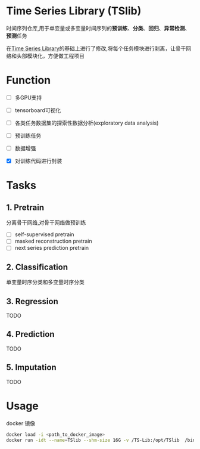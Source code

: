 # Time Series Library (TSlib)
时间序列仓库,用于单变量或多变量时间序列的**预训练**、**分类**、**回归**、**异常检测**、**预测**任务

在[Time Series Library](https://github.com/thuml/Time-Series-Library)的基础上进行了修改,将每个任务模块进行剥离，让骨干网络和头部模块化，方便做工程项目

# Function
- [ ] 多GPU支持
- [ ] tensorboard可视化
- [ ] 各类任务数据集的探索性数据分析(exploratory data analysis)
- [ ] 预训练任务
- [ ] 数据增强
 
- [x] 对训练代码进行封装
# Tasks

## 1. Pretrain
分离骨干网络,对骨干网络做预训练
- [ ] self-supervised pretrain
- [ ] masked reconstruction pretrain
- [ ] next series prediction pretrain

## 2. Classification
单变量时序分类和多变量时序分类

## 3. Regression
TODO

## 4. Prediction
TODO

## 5. Imputation
TODO

# Usage
docker 镜像
```bash
docker load -i <path_to_docker_image>
docker run -idt --name=TSlib --shm-size 16G -v /TS-Lib:/opt/TSlib  /bin/bash
```
